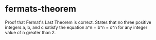 # fermats-theorem
Proof that Fermat's Last Theorem is correct.
States that no three positive integers a, b, and c satisfy the equation a^n + b^n = c^n for any integer value of n greater than 2.
